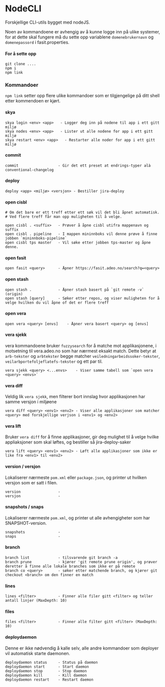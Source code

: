 # NodeCLI

Forskjellige CLI-utils bygget med nodeJS.

Noen av kommandoene er avhengig av å kunne logge inn på ulike systemer, for at dette skal fungere må du sette opp variablene `domenebrukernavn` og `domenepassord` i fasit.properties.


#### For å sette opp
```
git clone ....
npm i
npm link
```


### Kommandoer
`npm link` setter opp flere ulike kommandoer som er tilgjengelige på ditt shell etter kommendoen er kjørt.

#### skya
```
skya login <env> <app>   - Logger deg inn på nodene til app i ett gitt miljø
skya nodes <env> <app>   - Lister ut alle nodene for app i ett gitt miljø
skya restart <env> <app>   - Restarter alle noder for app i ett gitt miljø
```

#### commit
```
commit                  - Gir det ett preset at endrings-typer alà conventional-changelog
```

#### deploy
```
deploy <app> <miljø> <versjon> - Bestiller jira-deploy
```

#### open cisbl
```
# Om det bare er ett treff etter ett søk vil det bli åpnet automatisk. 
# Ved flere treff får man opp muligheten til å velge.
 
open cisbl . <suffix>   - Prøver å åpne cisbl utifra mappenavn og suffix 
open cisbl . pipeline   - I mappen mininnboks vil denne prøve å finne jobben `mininnboks-pipeline` 
open cisbl tps master   - Vil søke etter jobben tps-master og åpne denne.
```

#### open fasit
``` 
open fasit <query>      - Åpner https://fasit.adeo.no/search?q=<query> 
```

#### open stash
``` 
open stash .            - Åpner stash basert på `git remote -v` (origin)
open stash [query]      - Søker etter repos, og viser muligheten for å velge hvilken du vil åpne of det er flere treff
```

#### open vera
``` 
open vera <query> [envs]    - Åpner vera basert <query> og [envs]
```

#### vera sjekk
vera kommandoene bruker `fuzzysearch` for å matche mot applikasjonene, i motsetning til vera.adeo.no som har nærmest eksakt match.
Dette betyr at `arb-tekster` og `arbtekster` begge matcher `veiledningarbeidssoker-tekster`, `veilarbportefoljeflatefs-tekster` og ett par til.
```
vera sjekk <query> <...envs>    - Viser samme tabell som `open vera <query> <envs>`
```

#### vera diff
Veldig lik `vera sjekk`, men filterer bort innslag hvor applikasjonen har samme versjon i miljøene
```
vera diff <query> <env1> <env2> - Viser alle applikasjoner som matcher <query> med forskjellige verjson i <env1> og <env2>
```

#### vera lift
Bruker `vera diff` for å finne applikasjoner, gir deg mulighet til å velge hvilke appliaksjoner som skal løftes, og bestiller så jira-deploy-saker
```
vera lift <query> <env1> <env2> - Løft alle applikasjoner som ikke er like fra <env1> til <env2>
```

#### version / versjon
Lokaliserer nærmeste `pom.xml` eller `package.json`, og printer ut hvilken versjon som er satt i filen.
```
version                 - 
versjon                 - 
```

#### snapshots / snaps
Lokaliserer nærmeste `pom.xml`, og printer ut alle avhengigheter som har SNAPSHOT-version.
```
snapshots               - 
snaps                   - 
```

#### branch
```
branch list             - tilsvarende git branch -a
branch prune            - kjører 'git remote prune origin', og prøver deretter å finne alle lokale branches som ikke er på remote
branch co <query>       - søker etter matchende branch, og kjører git checkout <branch> om den finner en match
```

#### lines
```
lines <filter>          - Finner alle filer gitt <filter> og teller antall linjer (MaxDepth: 10)
```

#### files
```
files <filter>          - Finner alle filter gitt <filter> (MaxDepth: 10)
```

#### deploydaemon
Denne er ikke nødvendig å kalle selv, alle andre kommandoer som deployer vil automatisk starte daemonen. 
```
deploydaemon status     - Status på daemon
deploydaemon start      - Start daemon
deploydaemon stop       - Stop daemon
deploydaemon kill       - Kill daemon
deploydaemon restart    - Restart daemon
```
